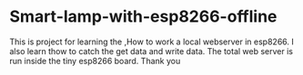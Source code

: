 # Smart-lamp-with-esp8266-offline
This is project for learning the ,How to work a local webserver  in esp8266. I also learn thow to catch the get data and write data. The total web server is run inside the tiny esp8266 board. Thank you
